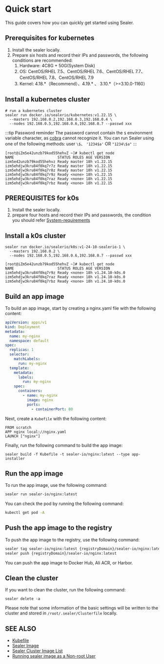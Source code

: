 # Quick start

This guide covers how you can quickly get started using Sealer.

## Prerequisites for kubernetes

1. Install the sealer locally.
2. Prepare six hosts and record their IPs and passwords, the following conditions are recommended:
   1. Hardware: 4C8G + 50G(System Disk)
   2. OS: CentOS/RHEL 7.5、CentOS/RHEL 7.6、CentOS/RHEL 7.7、CentOS/RHEL 7.8、CentOS/RHEL 7.9
   3. Kernel: 4.18.\*（Recommend）、4.19.\* 、 3.10.\*（>=3.10.0-1160）

## Install a kubernetes cluster

```shell
# run a kubernetes cluster
sealer run docker.io/sealerio/kubernetes:v1.22.15 \
  --masters 192.168.0.2,192.168.0.3,192.168.0.4 \
  --nodes 192.168.0.5,192.168.0.6,192.168.0.7 --passwd xxx
```

:::tip Password reminder
The password cannot contain the `$` environment variable character, as [cobra](https://github.com/spf13/cobra/) cannot recognize it. You can run Sealer using one of the following methods: user `\$`、 `'1234$a'` OR `"1234\$a"`
:::

```shell
[root@iZm5e42unzb79kod55hehvZ ~]# kubectl get node
NAME                    STATUS ROLES AGE VERSION
izm5e42unzb79kod55hehvz Ready master 18h v1.22.15
izm5ehdjw3kru84f0kq7r7z Ready master 18h v1.22.15
izm5ehdjw3kru84f0kq7r8z Ready master 18h v1.22.15
izm5ehdjw3kru84f0kq7r9z Ready <none> 18h v1.22.15
izm5ehdjw3kru84f0kq7raz Ready <none> 18h v1.22.15
izm5ehdjw3kru84f0kq7rbz Ready <none> 18h v1.22.15
```

## PREREQUISITES for k0s

1. Install the sealer locally.
2. prepare four hosts and record their IPs and passwords, the condition you should refer [System-requirements](https://docs.k0sproject.io/v1.26.2+k0s.0/system-requirements/)

## Install a k0s cluster

```shell
sealer run docker.io/sealerio/k0s:v1-24-10-sealerio-1 \
  --masters 192.168.0.2 \
  --nodes 192.168.0.5,192.168.0.6,192.168.0.7 --passwd xxx
```

```shell
[root@iZm5e42unzb79kod55hehvZ ~]# kubectl get node
NAME                    STATUS ROLES AGE VERSION
izm5ehdjw3kru84f0kq7r9z Ready <none> 18h v1.24.10-k0s.0
izm5ehdjw3kru84f0kq7raz Ready <none> 18h v1.24.10-k0s.0
izm5ehdjw3kru84f0kq7rbz Ready <none> 18h v1.24.10-k0s.0
```

## Build an app image

To build an app image, start by creating a nginx.yaml file with the following content:

```yaml
apiVersion: apps/v1
kind: Deployment
metadata:
  name: my-nginx
  namespace: default
spec:
  replicas: 1
  selector:
    matchLabels:
      run: my-nginx
  template:
    metadata:
      labels:
        run: my-nginx
    spec:
      containers:
        - name: my-nginx
          image: nginx
          ports:
            - containerPort: 80
```

Next, create a `Kubefile` with the following content:

```shell
FROM scratch
APP nginx local://nginx.yaml
LAUNCH ["nginx"]
```

Finally, run the following command to build the app image:

```shell
sealer build -f Kubefile -t sealer-io/nginx:latest --type app-installer
```

## Run the app image

To run the app image, use the following command:

```bash
sealer run sealer-io/nginx:latest
```

You can check the pod by running the following command:

```bash
kubectl get pod -A
```

## Push the app image to the registry

To push the app image to the registry, use the following command:

```bash
sealer tag sealer-io/nginx:latest {registryDomain}/sealer-io/nginx:latest
sealer push {registryDomain}/sealer-io/nginx:latest
```

You can push the app image to Docker Hub, Ali ACR, or Harbor.

## Clean the cluster

If you want to clean the cluster, run the following command:

```shell
sealer delete -a
```

Please note that some information of the basic settings will be written to the cluster and stored in `/root/.sealer/Clusterfile` locally.

## SEE ALSO

+ [Kubefile](../concept/kubefile.md)
+ [Sealer Image](../concept/sealer-image.md)
+ [Sealer Cluster Image List](../sealer-images/cluster-images.md)
+ [Running sealer image as a Non-root User](../advanced/sealer-run-rootless.md)
